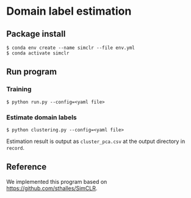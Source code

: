 # Domain label estimation

## Package install

```
$ conda env create --name simclr --file env.yml
$ conda activate simclr
```

## Run program
### Training

```
$ python run.py --config=<yaml file>
```

### Estimate domain labels

```
$ python clustering.py --config=<yaml file>
```

Estimation result is output as `cluster_pca.csv` at the output directory in `record`.

## Reference
We implemented this program based on https://github.com/sthalles/SimCLR.